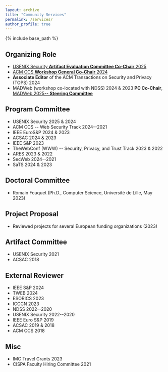 ```yaml
---
layout: archive
title: "Community Services"
permalink: /services/
author_profile: true
---
```


{% include base_path %}


## Organizing Role

* [USENIX Security **Artifact Evaluation Committee Co-Chair** 2025](https://www.usenix.org/conference/usenixsecurity25\#organizers)
* [ACM CCS **Workshop General Co-Chair** 2024](https://www.sigsac.org/ccs/CCS2024/organization/organizing-committee.html)
* **Associate Editor** of the ACM Transactions on Security and Privacy (TOPS) 2024
* MADWeb (workshop co-located with NDSS) 2024 & 2023 **PC Co-Chair**, [MADWeb 2025-- **Steering Committee**](https://madweb.work)


## Program Committee

* USENIX Security 2025 & 2024
* ACM CCS -- Web Security Track 2024--2021
* IEEE EuroS&P 2024 & 2023
* ACSAC 2024 & 2023
* IEEE S&P 2023
* TheWebConf (WWW) -- Security, Privacy, and Trust Track 2023 & 2022
* ARES 2023 & 2022
* SecWeb 2024--2021
* SaTS 2024 & 2023


## Doctoral Committee

* Romain Fouquet (Ph.D., Computer Science, Université de Lille, May 2023)


## Project Proposal

* Reviewed projects for several European funding organizations (2023)


## Artifact Committee

* USENIX Security 2021
* ACSAC 2018


## External Reviewer

* IEEE S&P 2024
* TWEB 2024
* ESORICS 2023
* ICCCN 2023
* NDSS 2022--2020
* USENIX Security 2022--2020
* IEEE Euro S&P 2019
* ACSAC 2019 & 2018
* ACM CCS 2018


## Misc

* IMC Travel Grants 2023
* CISPA Faculty Hiring Committee 2021
